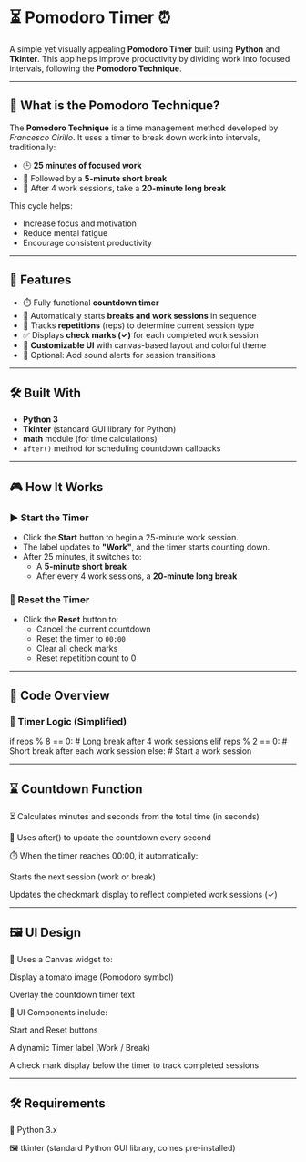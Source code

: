 # ⏳ Pomodoro Timer ⏰

A simple yet visually appealing **Pomodoro Timer** built using **Python** and **Tkinter**. This app helps improve productivity by dividing work into focused intervals, following the **Pomodoro Technique**.

---

## 🧠 What is the Pomodoro Technique?

The **Pomodoro Technique** is a time management method developed by *Francesco Cirillo*. It uses a timer to break down work into intervals, traditionally:

- 🕒 **25 minutes of focused work**
- 🛑 Followed by a **5-minute short break**
- 🔁 After 4 work sessions, take a **20-minute long break**

This cycle helps:
- Increase focus and motivation
- Reduce mental fatigue
- Encourage consistent productivity

---

## 📌 Features

- ⏱️ Fully functional **countdown timer**
- 🔁 Automatically starts **breaks and work sessions** in sequence
- 🧠 Tracks **repetitions** (reps) to determine current session type
- ✅ Displays **check marks (✓)** for each completed work session
- 🎨 **Customizable UI** with canvas-based layout and colorful theme
- 🔔 Optional: Add sound alerts for session transitions

---

## 🛠️ Built With

- **Python 3**
- **Tkinter** (standard GUI library for Python)
- **math** module (for time calculations)
- `after()` method for scheduling countdown callbacks

---

## 🎮 How It Works

### ▶️ Start the Timer

- Click the **Start** button to begin a 25-minute work session.
- The label updates to **"Work"**, and the timer starts counting down.
- After 25 minutes, it switches to:
  - A **5-minute short break**
  - After every 4 work sessions, a **20-minute long break**

### 🔁 Reset the Timer

- Click the **Reset** button to:
  - Cancel the current countdown
  - Reset the timer to `00:00`
  - Clear all check marks
  - Reset repetition count to 0

---

## 🧩 Code Overview

### 🔄 Timer Logic (Simplified)

if reps % 8 == 0:
    # Long break after 4 work sessions
elif reps % 2 == 0:
    # Short break after each work session
else:
    # Start a work session

---

## ⌛ Countdown Function

⏳ Calculates minutes and seconds from the total time (in seconds)

🔁 Uses after() to update the countdown every second

⏱️ When the timer reaches 00:00, it automatically:

Starts the next session (work or break)

Updates the checkmark display to reflect completed work sessions (✓)

---

## 🖼️ UI Design

🎨 Uses a Canvas widget to:

Display a tomato image (Pomodoro symbol)

Overlay the countdown timer text

🧰 UI Components include:

Start and Reset buttons

A dynamic Timer label (Work / Break)

A check mark display below the timer to track completed sessions

---

## 🛠️ Requirements

🐍 Python 3.x

🖼️ tkinter (standard Python GUI library, comes pre-installed)
